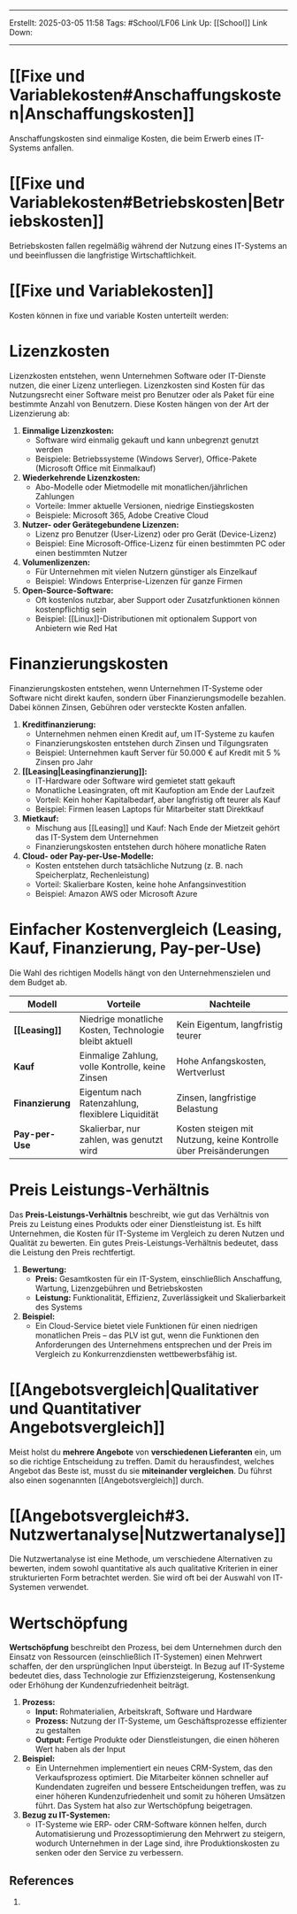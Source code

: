 
--- 
Erstellt: 2025-03-05    11:58 
Tags: #School/LF06 
Link Up: [[School]]
Link Down:

--- 
# [[Fixe und Variablekosten#Anschaffungskosten|Anschaffungskosten]]
Anschaffungskosten sind einmalige Kosten, die beim Erwerb eines IT-Systems anfallen. 
# [[Fixe und Variablekosten#Betriebskosten|Betriebskosten]]
Betriebskosten fallen regelmäßig während der Nutzung eines IT-Systems an und beeinflussen die langfristige Wirtschaftlichkeit. 
# [[Fixe und Variablekosten]]
Kosten können in fixe und variable Kosten unterteilt werden:
# Lizenzkosten
Lizenzkosten entstehen, wenn Unternehmen Software oder IT-Dienste nutzen, die einer Lizenz unterliegen. Lizenzkosten sind Kosten für das Nutzungsrecht einer Software meist pro Benutzer oder als Paket für eine bestimmte Anzahl von Benutzern. Diese Kosten hängen von der Art der Lizenzierung ab:

1. **Einmalige Lizenzkosten:**
    - Software wird einmalig gekauft und kann unbegrenzt genutzt werden
    - Beispiele: Betriebssysteme (Windows Server), Office-Pakete (Microsoft Office mit Einmalkauf)
2. **Wiederkehrende Lizenzkosten:**
    - Abo-Modelle oder Mietmodelle mit monatlichen/jährlichen Zahlungen
    - Vorteile: Immer aktuelle Versionen, niedrige Einstiegskosten
    - Beispiele: Microsoft 365, Adobe Creative Cloud
3. **Nutzer- oder Gerätegebundene Lizenzen:**
    - Lizenz pro Benutzer (User-Lizenz) oder pro Gerät (Device-Lizenz)
    - Beispiel: Eine Microsoft-Office-Lizenz für einen bestimmten PC oder einen bestimmten Nutzer
4. **Volumenlizenzen:**
    - Für Unternehmen mit vielen Nutzern günstiger als Einzelkauf
    - Beispiel: Windows Enterprise-Lizenzen für ganze Firmen
5. **Open-Source-Software:**
    - Oft kostenlos nutzbar, aber Support oder Zusatzfunktionen können kostenpflichtig sein
    - Beispiel: [[Linux]]-Distributionen mit optionalem Support von Anbietern wie Red Hat
# Finanzierungskosten
Finanzierungskosten entstehen, wenn Unternehmen IT-Systeme oder Software nicht direkt kaufen, sondern über Finanzierungsmodelle bezahlen. Dabei können Zinsen, Gebühren oder versteckte Kosten anfallen.

1. **Kreditfinanzierung:**
    - Unternehmen nehmen einen Kredit auf, um IT-Systeme zu kaufen
    - Finanzierungskosten entstehen durch Zinsen und Tilgungsraten
    - Beispiel: Unternehmen kauft Server für 50.000 € auf Kredit mit 5 % Zinsen pro Jahr
2. **[[Leasing|Leasingfinanzierung]]:**
    - IT-Hardware oder Software wird gemietet statt gekauft
    - Monatliche Leasingraten, oft mit Kaufoption am Ende der Laufzeit
    - Vorteil: Kein hoher Kapitalbedarf, aber langfristig oft teurer als Kauf
    - Beispiel: Firmen leasen Laptops für Mitarbeiter statt Direktkauf
3. **Mietkauf:**
    - Mischung aus [[Leasing]] und Kauf: Nach Ende der Mietzeit gehört das IT-System dem Unternehmen
    - Finanzierungskosten entstehen durch höhere monatliche Raten
4. **Cloud- oder Pay-per-Use-Modelle:**
    - Kosten entstehen durch tatsächliche Nutzung (z. B. nach Speicherplatz, Rechenleistung)
    - Vorteil: Skalierbare Kosten, keine hohe Anfangsinvestition
    - Beispiel: Amazon AWS oder Microsoft Azure
# Einfacher Kostenvergleich (Leasing, Kauf, Finanzierung, Pay-per-Use)
Die Wahl des richtigen Modells hängt von den Unternehmenszielen und dem Budget ab.

| Modell           | Vorteile                                               | Nachteile                                                        |
| ---------------- | ------------------------------------------------------ | ---------------------------------------------------------------- |
| **[[Leasing]]**  | Niedrige monatliche Kosten, Technologie bleibt aktuell | Kein Eigentum, langfristig teurer                                |
| **Kauf**         | Einmalige Zahlung, volle Kontrolle, keine Zinsen       | Hohe Anfangskosten, Wertverlust                                  |
| **Finanzierung** | Eigentum nach Ratenzahlung, flexiblere Liquidität      | Zinsen, langfristige Belastung                                   |
| **Pay-per-Use**  | Skalierbar, nur zahlen, was genutzt wird               | Kosten steigen mit Nutzung, keine Kontrolle über Preisänderungen |
# Preis Leistungs-Verhältnis
Das **Preis-Leistungs-Verhältnis** beschreibt, wie gut das Verhältnis von Preis zu Leistung eines Produkts oder einer Dienstleistung ist. Es hilft Unternehmen, die Kosten für IT-Systeme im Vergleich zu deren Nutzen und Qualität zu bewerten. Ein gutes Preis-Leistungs-Verhältnis bedeutet, dass die Leistung den Preis rechtfertigt.
1. **Bewertung:** 
    - **Preis:** Gesamtkosten für ein IT-System, einschließlich Anschaffung, Wartung, Lizenzgebühren und Betriebskosten
    - **Leistung:** Funktionalität, Effizienz, Zuverlässigkeit und Skalierbarkeit des Systems
2. **Beispiel:** 
    - Ein Cloud-Service bietet viele Funktionen für einen niedrigen monatlichen Preis – das PLV ist gut, wenn die Funktionen den Anforderungen des Unternehmens entsprechen und der Preis im Vergleich zu Konkurrenzdiensten wettbewerbsfähig ist.
# [[Angebotsvergleich|Qualitativer und Quantitativer Angebotsvergleich]]
Meist holst du **mehrere Angebote** von **verschiedenen Lieferanten** ein, um so die richtige Entscheidung zu treffen. Damit du herausfindest, welches Angebot das Beste ist, musst du sie **miteinander vergleichen**. Du führst also einen sogenannten [[Angebotsvergleich]] durch.
# **[[Angebotsvergleich#3. Nutzwertanalyse|Nutzwertanalyse]]**
Die Nutzwertanalyse ist eine Methode, um verschiedene Alternativen zu bewerten, indem sowohl quantitative als auch qualitative Kriterien in einer strukturierten Form betrachtet werden. Sie wird oft bei der Auswahl von IT-Systemen verwendet.

# Wertschöpfung
**Wertschöpfung** beschreibt den Prozess, bei dem Unternehmen durch den Einsatz von Ressourcen (einschließlich IT-Systemen) einen Mehrwert schaffen, der den ursprünglichen Input übersteigt. In Bezug auf IT-Systeme bedeutet dies, dass Technologie zur Effizienzsteigerung, Kostensenkung oder Erhöhung der Kundenzufriedenheit beiträgt.
1. **Prozess:**
    - **Input:** Rohmaterialien, Arbeitskraft, Software und Hardware
    - **Prozess:** Nutzung der IT-Systeme, um Geschäftsprozesse effizienter zu gestalten
    - **Output:** Fertige Produkte oder Dienstleistungen, die einen höheren Wert haben als der Input
2. **Beispiel:**
    - Ein Unternehmen implementiert ein neues CRM-System, das den Verkaufsprozess optimiert. Die Mitarbeiter können schneller auf Kundendaten zugreifen und bessere Entscheidungen treffen, was zu einer höheren Kundenzufriedenheit und somit zu höheren Umsätzen führt. Das System hat also zur Wertschöpfung beigetragen.
3. **Bezug zu IT-Systemen:**
    - IT-Systeme wie ERP- oder CRM-Software können helfen, durch Automatisierung und Prozessoptimierung den Mehrwert zu steigern, wodurch Unternehmen in der Lage sind, ihre Produktionskosten zu senken oder den Service zu verbessern.
## References
1. 
